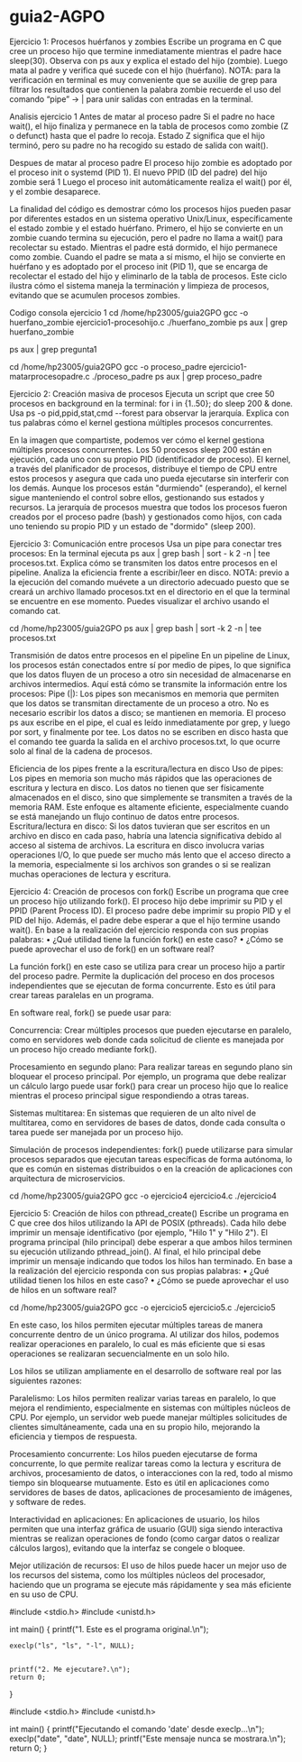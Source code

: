 # guia2-AGPO
Ejercicio 1: Procesos huérfanos y zombies 
Escribe un programa en C que cree un proceso hijo que termine inmediatamente mientras el padre hace sleep(30). Observa con ps aux y explica el estado del hijo (zombie). Luego mata al padre y verifica qué sucede con el hijo (huérfano). 
NOTA: para la verificación en terminal es muy conveniente que se auxilie de grep para filtrar los resultados que contienen la palabra zombie recuerde el uso del comando “pipe” → | para unir salidas con entradas en la terminal.

Analisis ejercicio 1
Antes de matar al proceso padre
Si el padre no hace wait(), el hijo finaliza y permanece en la tabla de procesos como zombie (Z o defunct) hasta que el padre lo recoja.
Estado Z significa que el hijo terminó, pero su padre no ha recogido su estado de salida con wait().

Despues de matar al proceso padre
El proceso hijo zombie es adoptado por el proceso init o systemd (PID 1).
El nuevo PPID (ID del padre) del hijo zombie será 1
Luego el proceso init automáticamente realiza el wait() por él, y el zombie desaparece.

La finalidad del código es demostrar cómo los procesos hijos pueden pasar por diferentes estados en un sistema operativo Unix/Linux, específicamente el estado zombie y el estado huérfano. Primero, el hijo se convierte en un zombie cuando termina su ejecución, pero el padre no llama a wait() para recolectar su estado. Mientras el padre está dormido, el hijo permanece como zombie. Cuando el padre se mata a sí mismo, el hijo se convierte en huérfano y es adoptado por el proceso init (PID 1), que se encarga de recolectar el estado del hijo y eliminarlo de la tabla de procesos. Este ciclo ilustra cómo el sistema maneja la terminación y limpieza de procesos, evitando que se acumulen procesos zombies.

Codigo consola ejercicio 1
cd /home/hp23005/guia2GPO
gcc -o huerfano_zombie ejercicio1-procesohijo.c
./huerfano_zombie
ps aux | grep huerfano_zombie

ps aux | grep pregunta1

cd /home/hp23005/guia2GPO
gcc -o proceso_padre ejercicio1-matarprocesopadre.c
./proceso_padre
ps aux | grep proceso_padre


Ejercicio 2: Creación masiva de procesos 
Ejecuta un script que cree 50 procesos en background en la terminal: for i in {1..50}; do sleep 200 & done. Usa ps -o pid,ppid,stat,cmd --forest para observar la jerarquía. Explica con tus palabras cómo el kernel gestiona múltiples procesos concurrentes.

En la imagen que compartiste, podemos ver cómo el kernel gestiona múltiples procesos concurrentes. Los 50 procesos sleep 200 están en ejecución, cada uno con su propio PID (identificador de proceso). El kernel, a través del planificador de procesos, distribuye el tiempo de CPU entre estos procesos y asegura que cada uno pueda ejecutarse sin interferir con los demás. Aunque los procesos están "durmiendo" (esperando), el kernel sigue manteniendo el control sobre ellos, gestionando sus estados y recursos. La jerarquía de procesos muestra que todos los procesos fueron creados por el proceso padre (bash) y gestionados como hijos, con cada uno teniendo su propio PID y un estado de "dormido" (sleep 200).

Ejercicio 3: Comunicación entre procesos 
Usa un pipe para conectar tres procesos: En la terminal ejecuta ps aux | grep bash | sort - k 2 -n | tee procesos.txt. Explica cómo se transmiten los datos entre procesos en el pipeline. Analiza la eficiencia frente a escribir/leer en disco. 
NOTA: previo a la ejecución del comando muévete a un directorio adecuado puesto que se creará un archivo llamado procesos.txt en el directorio en el que la terminal se encuentre en ese momento. Puedes visualizar el archivo usando el comando cat.

cd /home/hp23005/guia2GPO
ps aux | grep bash | sort -k 2 -n | tee procesos.txt

Transmisión de datos entre procesos en el pipeline
En un pipeline de Linux, los procesos están conectados entre sí por medio de pipes, lo que significa que los datos fluyen de un proceso a otro sin necesidad de almacenarse en archivos intermedios. Aquí está cómo se transmite la información entre los procesos:
Pipe (|): Los pipes son mecanismos en memoria que permiten que los datos se transmitan directamente de un proceso a otro. No es necesario escribir los datos a disco; se mantienen en memoria. El proceso ps aux escribe en el pipe, el cual es leído inmediatamente por grep, y luego por sort, y finalmente por tee.
Los datos no se escriben en disco hasta que el comando tee guarda la salida en el archivo procesos.txt, lo que ocurre solo al final de la cadena de procesos.

Eficiencia de los pipes frente a la escritura/lectura en disco
Uso de pipes: Los pipes en memoria son mucho más rápidos que las operaciones de escritura y lectura en disco. Los datos no tienen que ser físicamente almacenados en el disco, sino que simplemente se transmiten a través de la memoria RAM. Este enfoque es altamente eficiente, especialmente cuando se está manejando un flujo continuo de datos entre procesos.
Escritura/lectura en disco: Si los datos tuvieran que ser escritos en un archivo en disco en cada paso, habría una latencia significativa debido al acceso al sistema de archivos. La escritura en disco involucra varias operaciones I/O, lo que puede ser mucho más lento que el acceso directo a la memoria, especialmente si los archivos son grandes o si se realizan muchas operaciones de lectura y escritura.

Ejercicio 4: Creación de procesos con fork() 
Escribe un programa que cree un proceso hijo utilizando fork(). El proceso hijo debe imprimir su PID y el PPID (Parent Process ID). El proceso padre debe imprimir su propio PID y el PID del hijo. Además, el padre debe esperar a que el hijo termine usando wait().
En base a la realización del ejercicio responda con sus propias palabras:
•	¿Qué utilidad tiene la función fork() en este caso?
•	¿Cómo se puede aprovechar el uso de fork() en un software real?

La función fork() en este caso se utiliza para crear un proceso hijo a partir del proceso padre. Permite la duplicación del proceso en dos procesos independientes que se ejecutan de forma concurrente. Esto es útil para crear tareas paralelas en un programa.

En software real, fork() se puede usar para:

Concurrencia: Crear múltiples procesos que pueden ejecutarse en paralelo, como en servidores web donde cada solicitud de cliente es manejada por un proceso hijo creado mediante fork().

Procesamiento en segundo plano: Para realizar tareas en segundo plano sin bloquear el proceso principal. Por ejemplo, un programa que debe realizar un cálculo largo puede usar fork() para crear un proceso hijo que lo realice mientras el proceso principal sigue respondiendo a otras tareas.

Sistemas multitarea: En sistemas que requieren de un alto nivel de multitarea, como en servidores de bases de datos, donde cada consulta o tarea puede ser manejada por un proceso hijo.

Simulación de procesos independientes: fork() puede utilizarse para simular procesos separados que ejecutan tareas específicas de forma autónoma, lo que es común en sistemas distribuidos o en la creación de aplicaciones con arquitectura de microservicios.

cd /home/hp23005/guia2GPO
gcc -o ejercicio4 ejercicio4.c
./ejercicio4

Ejercicio 5: Creación de hilos con pthread_create() 
Escribe un programa en C que cree dos hilos utilizando la API de POSIX (pthreads). Cada hilo debe imprimir un mensaje identificativo (por ejemplo, "Hilo 1" y "Hilo 2"). El programa principal (hilo principal) debe esperar a que ambos hilos terminen su ejecución utilizando pthread_join(). Al final, el hilo principal debe imprimir un mensaje indicando que todos los hilos han terminado.
En base a la realización del ejercicio responda con sus propias palabras: 
•	¿Qué utilidad tienen los hilos en este caso? 
•	¿Cómo se puede aprovechar el uso de hilos en un software real?


cd /home/hp23005/guia2GPO
gcc -o ejercicio5 ejercicio5.c
./ejercicio5

En este caso, los hilos permiten ejecutar múltiples tareas de manera concurrente dentro de un único programa. Al utilizar dos hilos, podemos realizar operaciones en paralelo, lo cual es más eficiente que si esas operaciones se realizaran secuencialmente en un solo hilo.

Los hilos se utilizan ampliamente en el desarrollo de software real por las siguientes razones:

Paralelismo: Los hilos permiten realizar varias tareas en paralelo, lo que mejora el rendimiento, especialmente en sistemas con múltiples núcleos de CPU. Por ejemplo, un servidor web puede manejar múltiples solicitudes de clientes simultáneamente, cada una en su propio hilo, mejorando la eficiencia y tiempos de respuesta.

Procesamiento concurrente: Los hilos pueden ejecutarse de forma concurrente, lo que permite realizar tareas como la lectura y escritura de archivos, procesamiento de datos, o interacciones con la red, todo al mismo tiempo sin bloquearse mutuamente. Esto es útil en aplicaciones como servidores de bases de datos, aplicaciones de procesamiento de imágenes, y software de redes.

Interactividad en aplicaciones: En aplicaciones de usuario, los hilos permiten que una interfaz gráfica de usuario (GUI) siga siendo interactiva mientras se realizan operaciones de fondo (como cargar datos o realizar cálculos largos), evitando que la interfaz se congele o bloquee.

Mejor utilización de recursos: El uso de hilos puede hacer un mejor uso de los recursos del sistema, como los múltiples núcleos del procesador, haciendo que un programa se ejecute más rápidamente y sea más eficiente en su uso de CPU.


#include <stdio.h>
#include <unistd.h>

int main() {
    printf("1. Este es el programa original.\n");

    execlp("ls", "ls", "-l", NULL);
    
    
    printf("2. Me ejecutare?.\n");
    return 0;
}



#include <stdio.h>
#include <unistd.h>

int main() {
    printf("Ejecutando el comando 'date' desde execlp...\n");
    execlp("date", "date", NULL);
    printf("Este mensaje nunca se mostrara.\n");
    return 0;
}
